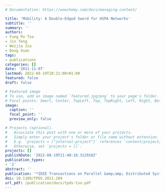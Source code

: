 ```yaml
---
# Documentation: https://wowchemy.com/docs/managing-content/

title: 'Mobility: A Double-Edged Sword for HSPA Networks'
subtitle: ''
summary: ''
authors:
- Fung Po Tso
- Jin Teng
- Weijia Jia
- Dong Xuan
tags:
- publications
categories: []
date: '2011-11-07'
lastmod: 2022-08-19T20:21:08+01:00
featured: false
draft: false

# Featured image
# To use, add an image named `featured.jpg/png` to your page's folder.
# Focal points: Smart, Center, TopLeft, Top, TopRight, Left, Right, BottomLeft, Bottom, BottomRight.
image:
  caption: ''
  focal_point: ''
  preview_only: false

# Projects (optional).
#   Associate this post with one or more of your projects.
#   Simply enter your project's folder or file name without extension.
#   E.g. `projects = ["internal-project"]` references `content/project/deep-learning/index.md`.
#   Otherwise, set `projects = []`.
projects: []
publishDate: '2022-08-19T21:40:18.312910Z'
publication_types:
- '2'
abstract: ''
publication: '*IEEE Transactions on Parallel &amp;amp; Distributed Systems*'
doi: 10.1109/TPDS.2011.289
url_pdf: /publication/docs/tpds-tso.pdf
---
```

